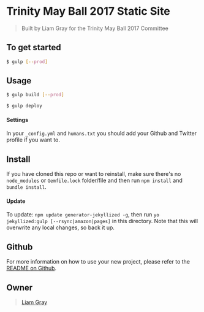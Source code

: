 # Trinity May Ball 2017 Static Site

> Built by Liam Gray for the Trinity May Ball 2017 Committee

## To get started

```sh
$ gulp [--prod]
```

## Usage

```sh
$ gulp build [--prod]
```

```sh
$ gulp deploy
```

#### Settings
In your `_config.yml` and `humans.txt` you should add your Github and Twitter profile if you want to.

## Install
If you have cloned this repo or want to reinstall, make sure there&#39;s no `node_modules` or `Gemfile.lock` folder/file and then run `npm install` and
`bundle install`.

#### Update
To update: `npm update generator-jekyllized -g`, then run `yo jekyllized:gulp [--rsync|amazon|pages]` in this directory. Note that this will overwrite any local changes, so back it up.

## Github
For more information on how to use your new project, please refer to the [README on Github](https://github.com/sondr3/generator-jekyllized).

## Owner

> [Liam Gray](https://trinityball.co.uk)
